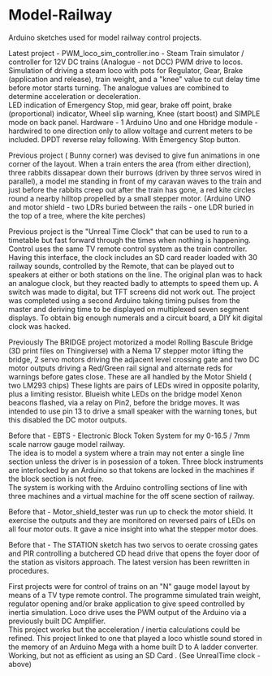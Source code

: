 # Model-Railway
Arduino sketches used for model railway control projects.

Latest project - PWM_loco_sim_controller.ino -  Steam Train simulator / controller for 12V DC trains (Analogue - not DCC)    PWM drive to locos.  Simulation of driving a steam loco with pots for Regulator, Gear, Brake  (application and release), train weight, and a "knee" value to cut delay time before motor starts turning.  The analogue values are combined to determine acceleration or deceleration.   
LED indication of  Emergency Stop, mid gear, brake off point, brake (proportional) indicator, Wheel slip warning, Knee (start boost) and SIMPLE mode on back panel.  Hardware - 1 Arduino Uno and one Hbridge module - hardwired to one direction only to allow voltage and current meters to be included.  DPDT reverse relay following.   With Emergency Stop button.

Previous project ( Bunny corner) was devised to give fun animations in one corner of the layout.  When a train enters the area (from either direction), three rabbits dissapear down their burrows (driven by three servos wired in parallel), a model me standing in front of my caravan waves to the train  and just before the rabbits creep out after the train has gone, a red kite circles round a nearby hilltop propelled by a small stepper motor.   (Arduino UNO and motor shield - two LDRs  buried between the rails - one LDR buried in the top of a tree, where the kite perches)

Previous  project is the  "Unreal Time Clock"  that can be used to run to a timetable but fast forward through the times when nothing is happening.   Control uses the same TV remote control system as the train controller.
Having this interface, the clock includes an SD card reader loaded with 30 railway sounds, controlled by the Remote, that can be played out to speakers at either or both stations on the line.
The original plan was to hack an analogue clock, but they reacted badly to attempts to speed them up.  A switch was made to digital, but TFT screens did not work out.  The project was completed using a second 
Arduino taking timing pulses from the master and deriving time to be displayed on multiplexed seven segment displays.
To obtain big enough numerals and a circuit board, a DIY kit digital clock was hacked.

Previously The BRIDGE project motorized a model Rolling Bascule Bridge  (3D print files on Thingiverse) with a Nema 17 stepper motor lifting the bridge, 2 servo motors driving the adjacent level crossing gate and two DC motor outputs driving a Red/Green rail signal and alternate reds for warnings before gates close.  These are all handled by the Motor Shield ( two LM293 chips)
These lights are pairs of LEDs wired in opposite polarity, plus a limiting resistor.  Blueish white LEDs on the bridge model Xenon beacons flashed, via a relay on Pin2, before the bridge moves. It was intended to use pin 13 to drive a small speaker with the warning tones, but this disabled the DC motor outputs.

Before that  -  EBTS - Electronic Block Token System for my 0-16.5 / 7mm scale narrow gauge model railway.   
The idea is to model a system where a train may not enter a single line section unless the driver is in posession of a token.    Three block instruments are interlocked by an Arduino so that tokens are locked in the machines if the block section is not free.   
The system is working with the Arduino controlling sections of line with three machines and a virtual machine for the off scene section of railway.

Before that  -  Motor_shield_tester was run up to check the motor shield.  It exercise the outputs and they are monitored on reversed pairs of LEDs on all four motor outs.  It gave a nice insight into what the stepper motor does.

Before that  -  The STATION sketch has two servos to oerate crossing gates and PIR controlling a butchered CD head drive that opens the foyer door of the station as visitors approach.    The latest version has been rewritten in procedures.

First projects were for control of trains on an "N" gauge model layout by means of a TV type remote control.
The programme simulated train weight, regulator opening and/or brake application to give speed controlled by inertia simulation.   Loco drive uses the PWM output of the Arduino via a previously built DC Amplifier.   
This project works but the acceleration / inertia calculations could be refined.
This project linked to one that played a loco whistle sound stored in the memory of an Arduino Mega with a home built D to A ladder converter.  Working, but not as efficient as using an SD Card .  (See UnrealTime clock - above)

